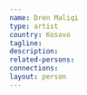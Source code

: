 ```yaml
---
name: Dren Maliqi
type: artist
country: Kosovo
tagline:
description:
related-persons:
connections:
layout: person
---
```

